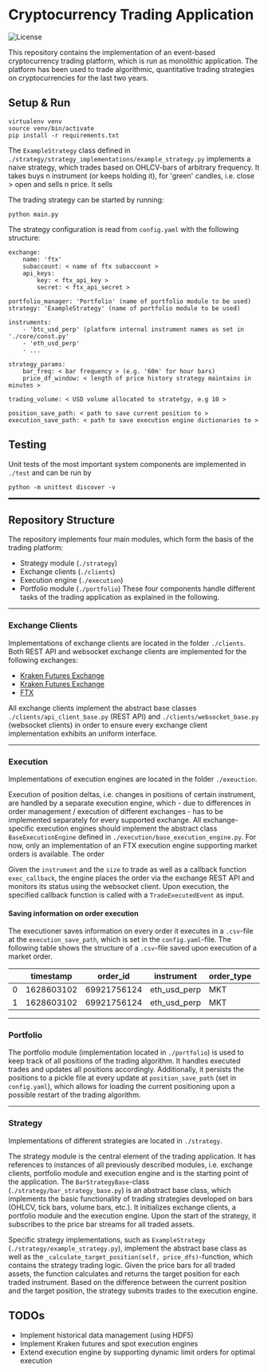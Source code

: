 # Cryptocurrency Trading Application
![License](https://img.shields.io/github/license/fbuchert/crypto-trading?label=license)

This repository contains the implementation of an event-based cryptocurrency trading platform, which is run
as monolithic application. The platform has been used to trade algorithmic, quantitative trading strategies 
on cryptocurrencies for the last two years. 

## Setup & Run

```
virtualenv venv
source venv/bin/activate
pip install -r requirements.txt
```

The `ExampleStrategy` class defined in `./strategy/strategy_implementations/example_strategy.py` implements a naive
strategy, which trades based on OHLCV-bars of arbitrary frequency. It takes buys n instrument (or keeps holding it),
for 'green' candles, i.e. close > open and sells n price. It sells

The trading strategy can be started by running:
```
python main.py
```

The strategy configuration is read from `config.yaml` with the following structure:
```
exchange:
    name: 'ftx'
    subaccount: < name of ftx subaccount >
    api_keys:
        key: < ftx_api_key >
        secret: < ftx_api_secret >

portfolio_manager: 'Portfolio' (name of portfolio module to be used)
strategy: 'ExampleStrategy' (name of portfolio module to be used)

instruments:
    - 'btc_usd_perp' (platform internal instrument names as set in './core/const.py'
    - 'eth_usd_perp'
    - ...

strategy_params:
    bar_freq: < bar frequency > (e.g. '60m' for hour bars)
    price_df_window: < length of price history strategy maintains in minutes >

trading_volume: < USD volume allocated to stratetgy, e.g 10 > 

position_save_path: < path to save current position to >
execution_save_path: < path to save execution engine dictionaries to >
```

## Testing
Unit tests of the most important system components are implemented in `./test` and can be run by
```
python -m unittest discover -v
```

<hr style="border:1px solid"> </hr>

## Repository Structure
The repository implements four main modules, which form the basis of the trading platform:
- Strategy module (`./strategy`)
- Exchange clients (`./clients`)
- Execution engine (`./execution`)
- Portfolio module (`./portfolio`)
These four components handle different tasks of the trading application as explained in the following.

---
### Exchange Clients
Implementations of exchange clients are located in the folder `./clients`.
Both REST API and websocket exchange clients are implemented for the following exchanges:

- [Kraken Futures Exchange](https://futures.kraken.com/)
- [Kraken Futures Exchange](https://futures.kraken.com/)
- [FTX](https://ftx.com/)

All exchange clients implement the abstract base classes `./clients/api_client_base.py` (REST API) and 
`./clients/websocket_base.py` (websocket clients) in order to ensure every exchange client implementation 
exhibits an uniform interface.

---
### Execution
Implementations of execution engines are located in the folder `./exeuction`.

Execution of position deltas, i.e. changes in positions of certain instrument, are handled by a separate execution engine, which - due to differences in order management
/ execution of different exchanges - has to be implemented separately for every supported exchange. All exchange-specific execution engines should implement the abstract class `BaseExecutionEngine` defined in
`./execution/base_execution_engine.py`. For now, only an implementation of an FTX execution engine supporting market orders is available. The order


Given the `instrument` and the `size` to trade as well as a callback function `exec_callback`, the engine places the
order via the exchange REST API and monitors its status using the websocket client. Upon execution, the specified
callback function is called with a `TradeExecutedEvent` as input.

#### Saving information on order execution
The executioner saves information on every order it executes in a `.csv`-file at the `execution_save_path`, which
is set in the `config.yaml`-file. The following table shows the structure of a `.csv`-file saved upon execution of a
market order.

| | timestamp | order_id | instrument | order_type | side | status | size | filled_size | remaining_size | avg_fill_price | created_at | price | client_id | bid_price | bid_size | ask_price | ask_size |
| ---------- | ------------- | ------ | ---------- | ------------- | ------ | ---------- | ------------- | ------ | ---------- | ------------- | ------ | ---------- | ------------- | ------ | ---------- | ------------- | ------ |
| 0 | 1628603102 | 69921756124 | eth_usd_perp | MKT | BUY | CREATED | 0.002 | 0.0 | 0.002 | | 1628610302 | | | 3131.5 | 32.149 | 3131.6 | 17.809 |
| 1 | 1628603102 | 69921756124 | eth_usd_perp | MKT | BUY | CLOSED | 0.002 | 0.002 | 0.0 |3131.6| 1628610302 | | | | | | |

---
### Portfolio
The portfolio module (implementation located in `./portfolio`) is used to keep track of all positions of the trading algorithm. It handles executed trades and
updates all positions accordingly. Additionally, it persists the positions to a pickle file at every update at `position_save_path`
(set in `config.yaml`), which allows for loading the current positioning upon a possible restart of the trading algorithm.

---
### Strategy
Implementations of different strategies are located in `./strategy`.

The strategy module is the central element of the trading application. It has references to instances of all previously 
described modules, i.e. exchange clients, portfolio module and execution engine and is the starting point of the application.
The `BarStrategyBase`-class (`./strategy/bar_strategy_base.py`) is an abstract 
base class, which implements the basic functionality of trading strategies developed on bars (OHLCV, tick bars, volume bars, etc.). It initializes exchange clients, a 
portfolio module and the execution engine. Upon the start of the strategy, it subscribes to the price bar streams 
for all traded assets. 

Specific strategy implementations, such as `ExampleStrategy` (`./strategy/example_strategy.py`), implement the
abstract base class as well as the `_calculate_target_position(self, price_dfs)`-function, which contains the strategy trading logic.
Given the price bars for all traded assets, the function calculates and returns the target position for each traded instrument.
Based on the difference between the current position and the target position, the strategy submits trades to the execution engine.

## TODOs
- Implement historical data management (using HDF5)
- Implement Kraken futures and spot execution engines
- Extend execution engine by supporting dynamic limit orders for optimal execution
